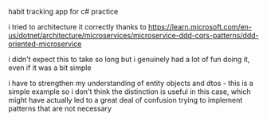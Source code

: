 habit tracking app for c# practice



i tried to architecture it correctly thanks to https://learn.microsoft.com/en-us/dotnet/architecture/microservices/microservice-ddd-cqrs-patterns/ddd-oriented-microservice



i didn't expect this to take so long but i genuinely had a lot of fun doing it, even if it was a bit simple



i have to strengthen my understanding of entity objects and dtos - this is a simple example so i don't think the distinction is useful in this case, which might have actually led to a great deal of confusion trying to implement patterns that are not necessary

